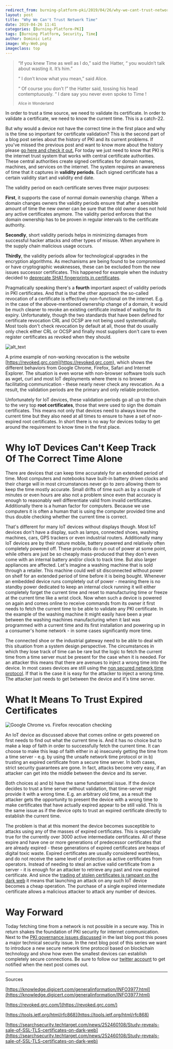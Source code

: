 ```yaml
---
redirect_from: burning-platform-pki/2019/04/26/why-we-cant-trust-network-time.html
layout: post
title: "Why We Can't Trust Network Time"
date: 2019-04-26 11:41
categories: [Burning-Platform-PKI]
tags: [Burning Platform, Security, Time]
author: Dominic Letz
image: Why-We0.png
imageclass: top
---
```


<blockquote>

“If you knew Time as well as I do,” said the Hatter, “ you wouldn’t talk about wasting it. It’s him.” <br/>

“ I don’t know what you mean,” said Alice. <br/>

“ Of course you don’t !” the Hatter said, tossing his head contemptuously. “ I dare say you never even spoke to Time !

<small>Alice in Wonderland</small>

</blockquote>

In order to trust a time source, we need to validate its certificate. In order to validate a certificate, we need to know the current time. This is a catch-22. 

But why would a device not have the correct time in the first place and why is the time so important for certificate validation? This is the second part of a blog post series about the history of PKI and its current problems. If you've missed the previous post and want to know more about the history please [go here and check it out.](https://diode.io/burning-platform-pki/2019/04/08/why-there-are-3652-organizations-that-can-read-your-traffic.html) For today we just need to know that PKI is the internet trust system that works with central certificate authorities. These central authorities create signed certificates for domain names, machines, and services on the internet. The system requires an awareness of time that it captures in **validity periods**. Each signed certificate has a certain validity start and validity end date.

The validity period on each certificate serves three major purposes:  

**First**, it supports the case of normal domain ownership change. When a domain changes owners the validity periods ensure that after a sensible amount of time the new owner can be sure that the old owner does not hold any active certificates anymore. The validity period enforces that the domain ownership has to be proven in regular intervals to the certificate authority. 

**Secondly**, short validity periods helps in minimizing damages from successful hacker attacks and other types of misuse. When anywhere in the supply chain malicious usage occurs. 

**Thirdly**, the validity periods allow for technological upgrades in the encryption algorithms. As mechanisms are being found to be compromised or have cryptographic weaknesses, these can be excluded from the new issues successor certificates. This happened for example when the industry decided to [deprecate SHA1 fingerprints in certificates](https://knowledge.digicert.com/generalinformation/INFO3977.html).

Pragmatically speaking there's a **fourth** important aspect of validity periods in PKI certificates. And that is that the other approach the so-called revocation of a certificate is effectively non-functional on the internet. E.g. in the case of the above-mentioned ownership change of a domain, it would be much cleaner to revoke an existing certificate instead of waiting for its expiry. Unfortunately, though the two standards that have been defined for certificate revocation CRL and OCSP are not being used systematically. Most tools don't check revocation by default at all, those that do usually only check either CRL or OCSP and finally most suppliers don't care to even register certificates as revoked when they should.

![alt_text](images/blog/Why-We1.png "Google Chrome vs. Firefox revocation checking")

A prime example of non-working revocation is the website [https://revoked.grc.com](https://revoked.grc.com), which shows the different behaviors from Google Chrome, Firefox, Safari and Internet Explorer. The situation is even worse with non-browser software tools such as wget, curl and most IoT deployments where there is no browser facilitating communication - these nearly never check any revocation. As a result, the validation periods are the primary and only reliable protection.

Unfortunately for IoT devices, these validation periods go all up to the chain to the very top **root certificates**, those that were used to sign the domain certificates. This means not only that devices need to always know the current time but they also need at all times to ensure to have a set of non-expired root certificates. In short there is no way for devices today to get around the requirement to know time in the first place.

# Why IoT Devices Can't Keep Track Of The Correct Time Alone

There are devices that can keep time accurately for an extended period of time. Most computers and notebooks have built-in battery driven clocks and their charge will in most circumstances never go to zero allowing them to keep the time mostly accurate. Small drifts of time such as by a couple of minutes or even hours are also not a problem since even that accuracy is enough to reasonably well differentiate valid from invalid certificates. Additionally there is a human factor for computers. Because we use computers it is often a human that is using the computer provided time and thus double checking whether the current time is correct. 

That's different for many IoT devices without displays though. Most IoT devices don't have a display, such as lamps, connected shoes, washing machines, cars, GPS trackers or even industrial routers. Additionally many IoT devices are by their nature mobile, battery powered and relatively often completely powered off. These products do run out of power at some point, while others are just be so cheaply mass-produced that they don't even come with an internal battery and/or clock to track time. But also larger appliances are affected. Let's imagine a washing machine that is sold through a retailer. This machine could well sit disconnected without power on shelf for an extended period of time before it is being bought. Whenever an embedded device runs completely out of power - meaning there is no standby power dedicated to keep an internal clock running it will either completely forget the current time and reset to manufacturing time or freeze at the current time like a wrist clock. Now when such a device is powered on again and comes online to receive commands from its owner it first needs to fetch the current time to be able to validate any PKI certificate. In the example of the washing machine It might easily have been a year between the washing machines manufacturing when it last was programmed with a current time and its first installation and powering up in a consumer's home network - in some cases significantly more time.

The connected shoe or the industrial gateway need to be able to deal with this situation from a system design perspective. The circumstances in which they lose track of time can be rare but the logic to fetch the current time from a time server must be present for the case when it is needed. For an attacker this means that there are avenues to inject a wrong time into the device. In most cases devices are still using the [non secured network time protocol](https://tools.ietf.org/html/rfc868). If that is the case it is easy for the attacker to inject a wrong time. The attacker just needs to get between the device and it's time server.

# What It Means To Trust Expired Certificates

![Google Chrome vs. Firefox revocation checking](images/blog/Why-We2.png "Google Chrome vs. Firefox revocation checking")

An IoT device as discussed above that comes online or gets powered on first needs to find out what the current time is. And it has no choice but to make a leap of faith in order to successfully fetch the current time. It can choose to make this leap of faith either in a) insecurely getting the time from a time server - e.g. by using the unsafe network time protocol or in b) trusting an expired certificate from a secure time server. In both cases, strict security guarantees are gone. In fact, attacks become very easy, if an attacker can get into the middle between the device and its server.

Both choices a) and b) have the same fundamental issue. If the device decides to trust a time server without validation, that time-server might provide it with a wrong time. E.g. an arbitrary old time, as a result the attacker gets the opportunity to present the device with a wrong time to make certificates that have actually expired appear to be still valid. This is the same issue as if the device opts to trust an expired certificate directly to establish the current time. 

The problem is that at this moment the device becomes susceptible to attacks using any of  the masses of expired certificates. This is especially true for the currently over 3000 active intermediate certificates. All of these expire and have one or more generations of predecessor certificates that are already expired - these generations of expired certificates are heaps of digital toxic waste. Expired certificates are usually considered worthless, and do not receive the same level of protection as active certificates from operators. Instead of needing to steal an active valid certificate from a server - it is enough for an attacker to retrieve any past and now expired certificate. And since the [trading of stolen certificates is rampant on the dark web](https://searchsecurity.techtarget.com/news/252460108/Study-reveals-sale-of-SSL-TLS-certificates-on-dark-web) it means that launching an attack on any such IoT device becomes a cheap operation. The purchase of a single expired intermediate certificate allows a malicious attacker to attack any number of devices.

# Way Forward

Today fetching time from a network is not possible in a secure way. This in return shakes the foundation of PKI security for internet communication. Next to the [PKI governance issues discussed](https://diode.io/burning-platform-pki/2019/04/08/why-there-are-3652-organizations-that-can-read-your-traffic.html) in the last blog post this poses a major technical security issue. In the next blog post of this series we want to introduce a new secure network time protocol based on blockchain technology and show how even the smallest devices can establish completely secure connections. Be sure to follow our [twitter account](https://twitter.com/diode_chain) to get notified when the next post comes out.

<hr/>

Sources

[https://knowledge.digicert.com/generalinformation/INFO3977.html](https://knowledge.digicert.com/generalinformation/INFO3977.html)

[https://revoked.grc.com/](https://revoked.grc.com/)

[https://tools.ietf.org/html/rfc868](https://tools.ietf.org/html/rfc868)

[https://searchsecurity.techtarget.com/news/252460108/Study-reveals-sale-of-SSL-TLS-certificates-on-dark-web](https://searchsecurity.techtarget.com/news/252460108/Study-reveals-sale-of-SSL-TLS-certificates-on-dark-web)
